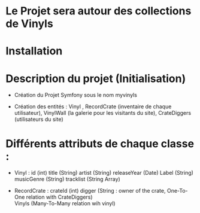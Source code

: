 # Le Projet sera autour des collections de Vinyls 


# Installation 


# Description du projet (Initialisation)


- Création du Projet Symfony sous le nom myvinyls


- Création des entités : Vinyl , RecordCrate (inventaire de chaque utilisateur), VinylWall (la galerie pour les visitants du site), CrateDiggers (utilisateurs du site)

# Différents attributs de chaque classe :
  - Vinyl :
     id (int)
     title (String)
     artist (String)
     releaseYear (Date)
     Label (String)
     musicGenre (String)
     tracklist (String Array)

  - RecordCrate :
     crateId (int)
     digger (String : owner of the crate, One-To-One relation with  CrateDiggers)  
     Vinyls (Many-To-Many relation wih vinyl)

     

